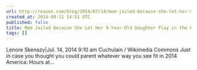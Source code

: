 ```yaml
---
url: http://reason.com/blog/2014/07/14/mom-jailed-because-she-let-her-9-year-ol
created_at: 2014-08-11 14:51 UTC
published: false
title: Mom Jailed Because She Let Her 9-Year-Old Daughter Play in the Park Unsupervised
tags: []
---
```


Lenore Skenazy|Jul. 14, 2014 9:10 am
Cuchulain / Wikimedia Commons
Just in case you thought you could parent whatever way you see fit in 2014 America:
Hours at…
